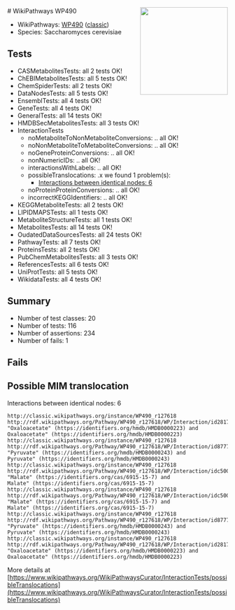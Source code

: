 <img style="float: right; width: 200px" src="https://upload.wikimedia.org/wikipedia/commons/thumb/8/83/Wplogo_with_text_500.png/640px-Wplogo_with_text_500.png" />
# WikiPathways WP490

* WikiPathways: [WP490](https://wikipathways.org/pathways/WP490) ([classic](https://classic.wikipathways.org/instance/WP490))
* Species: Saccharomyces cerevisiae
## Tests
* CASMetabolitesTests: all 2 tests OK!
* ChEBIMetabolitesTests: all 5 tests OK!
* ChemSpiderTests: all 2 tests OK!
* DataNodesTests: all 5 tests OK!
* EnsemblTests: all 4 tests OK!
* GeneTests: all 4 tests OK!
* GeneralTests: all 14 tests OK!
* HMDBSecMetabolitesTests: all 3 tests OK!
* InteractionTests
    * noMetaboliteToNonMetaboliteConversions: .. all OK!
    * noNonMetaboliteToMetaboliteConversions: .. all OK!
    * noGeneProteinConversions: .. all OK!
    * nonNumericIDs: .. all OK!
    * interactionsWithLabels: .. all OK!
    * possibleTranslocations: .x we found 1 problem(s):
        * [Interactions between identical nodes: 6](#1c11820b)
    * noProteinProteinConversions: .. all OK!
    * incorrectKEGGIdentifiers: .. all OK!
* KEGGMetaboliteTests: all 2 tests OK!
* LIPIDMAPSTests: all 1 tests OK!
* MetaboliteStructureTests: all 1 tests OK!
* MetabolitesTests: all 14 tests OK!
* OudatedDataSourcesTests: all 24 tests OK!
* PathwayTests: all 7 tests OK!
* ProteinsTests: all 2 tests OK!
* PubChemMetabolitesTests: all 3 tests OK!
* ReferencesTests: all 6 tests OK!
* UniProtTests: all 5 tests OK!
* WikidataTests: all 4 tests OK!


## Summary

* Number of test classes: 20
* Number of tests: 116
* Number of assertions: 234
* Number of fails: 1

## Fails

<a name="1c11820b" />

## Possible MIM translocation

Interactions between identical nodes: 6
```
http://classic.wikipathways.org/instance/WP490_r127618 http://rdf.wikipathways.org/Pathway/WP490_r127618/WP/Interaction/id2817f677_2 "Oxaloacetate" (https://identifiers.org/hmdb/HMDB0000223) and 
Oxaloacetate" (https://identifiers.org/hmdb/HMDB0000223)
http://classic.wikipathways.org/instance/WP490_r127618 http://rdf.wikipathways.org/Pathway/WP490_r127618/WP/Interaction/id8777e9b_2 "Pyruvate" (https://identifiers.org/hmdb/HMDB0000243) and 
Pyruvate" (https://identifiers.org/hmdb/HMDB0000243)
http://classic.wikipathways.org/instance/WP490_r127618 http://rdf.wikipathways.org/Pathway/WP490_r127618/WP/Interaction/idc500405_2 "Malate" (https://identifiers.org/cas/6915-15-7) and 
Malate" (https://identifiers.org/cas/6915-15-7)
http://classic.wikipathways.org/instance/WP490_r127618 http://rdf.wikipathways.org/Pathway/WP490_r127618/WP/Interaction/idc500405_1 "Malate" (https://identifiers.org/cas/6915-15-7) and 
Malate" (https://identifiers.org/cas/6915-15-7)
http://classic.wikipathways.org/instance/WP490_r127618 http://rdf.wikipathways.org/Pathway/WP490_r127618/WP/Interaction/id8777e9b_1 "Pyruvate" (https://identifiers.org/hmdb/HMDB0000243) and 
Pyruvate" (https://identifiers.org/hmdb/HMDB0000243)
http://classic.wikipathways.org/instance/WP490_r127618 http://rdf.wikipathways.org/Pathway/WP490_r127618/WP/Interaction/id2817f677_1 "Oxaloacetate" (https://identifiers.org/hmdb/HMDB0000223) and 
Oxaloacetate" (https://identifiers.org/hmdb/HMDB0000223)
```

More details at [https://www.wikipathways.org/WikiPathwaysCurator/InteractionTests/possibleTranslocations](https://www.wikipathways.org/WikiPathwaysCurator/InteractionTests/possibleTranslocations)


